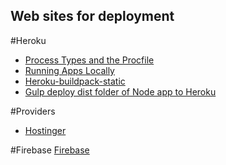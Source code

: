 Web sites for deployment
-----


#Heroku
- [Process Types and the Procfile](https://devcenter.heroku.com/articles/procfile)
- [Running Apps Locally](https://devcenter.heroku.com/articles/heroku-local)
- [Heroku-buildpack-static](https://github.com/heroku/heroku-buildpack-static)
- [Gulp deploy dist folder of Node app to Heroku](https://stackoverflow.com/questions/29053830/gulp-deploy-dist-folder-of-node-app-to-heroku)


#Providers
- [Hostinger](https://www.hostinger.com.ar/hostinger)



#Firebase
[Firebase](https://console.firebase.google.com/u/0/project/balanced-life-4a8c7/database/data)